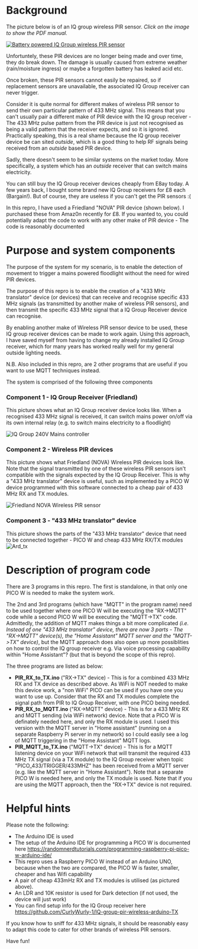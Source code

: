 # Background

The picture below is of an IQ group wireless PIR sensor. _Click on the image to show the PDF manual._

<a href="images/PIR_documentation.pdf">
   <img src="images/PIR.jpg" alt="Battery powered IQ Group wireless PIR sensor" - CLICK to show PDF manual />
</a>

Unfortuntely, these PIR devices are no longer being made and over time, they do break down. The damage is usually caused from extreme weather (rain/moisture ingress) or maybe a forgotten battery has leaked acid etc. 

Once broken, these PIR sensors cannot easily be repaired, so if replacement sensors are unavailable, the associated IQ Group receiver can never trigger. 

Consider it is quite normal for different makes of wireless PIR sensor to send their own particular pattern of 433 MHz signal. This means that you can't usually pair a different make of PIR device with the IQ group receiver - The 433 MHz pulse pattern from the PIR device is just not recognised as being a valid pattern that the receiver expects, and so it is ignored. Practically speaking, this is a real shame because the IQ group receiver device be can sited _outside_, which is a good thing to help RF signals being received from an _outside_ based PIR device. 

Sadly, there doesn't seem to be similar systems on the market today. More specifically, a system which has an _outside_ receiver that can switch mains electricity. 

You can still buy the IQ Group receiver devices cheaply from E8ay today. A few years back, I bought some brand new IQ Group receivers for £8 each (Bargain!). But of course, they are useless if you can't get the PIR sensors :(

In this repro, I have used a Friedland "NOVA" PIR device (shown below). I purchased these from Amaz0n recently for £8. If you wanted to, you could potentially adapt the code to work with any other make of PIR device - The code is reasonably documented 

# Purpose and system components
The purpose of the system for my scenario, is to enable the detection of movement to trigger a mains powered floodlight without the need for wired PIR devices.

The purpose of this repro is to enable the creation of a "433 MHz translator" device (or devices) that can receive and recognise specific 433 MHz signals (as transmitted by another make of wireless PIR sensors), and then transmit the specific 433 MHz signal that a IQ Group Receiver device can recognise. 

By enabling another make of Wireless PIR sensor device to be used, these IQ group receiver devices can be made to work again. Using this approach, I have saved myself from having to change my already installed IQ Group receiver, which for many years has worked really well for my general outside lighting needs. 

N.B. Also included in this repro, are 2 other programs that are useful if you want to use MQTT techniques instead.

The system is comprised of the following three components    

### Component 1 - IQ Group Receiver (Friedland)
This picture shows what an IQ Group receiver device looks like. When a recognised 433 MHz signal is received, it can switch mains power on/off via its own internal relay (e.g. to switch mains electricity to a floodlight)

<img src="images/P1140936.jpg" alt="IQ Group 240V Mains controller"/>

### Component 2 - Wireless PIR devices
This picture shows what Friedland (NOVA) Wireless PIR devices look like. Note that the signal transmitted by one of these wireless PIR sensors isn't compatible with the signals expected by the IQ Group Receiver. This is why a "433 MHz translator" device is useful, such as implemented by a PICO W device programmed with this software connected to a cheap pair of 433 MHz RX and TX modules. 

<img src="images/Friedland_PIR_and_box.jpg" alt="Friedland NOVA Wireless PIR sensor"/>

### Component 3 -  "433 MHz translator" device
This picture shows the parts of the "433 MHz translator" device that need to be connected together - PICO W and cheap 433 MHz RX/TX modules   
<img src="images/ard.jpg" alt="Ard_tx"/>

# Description of program code   
There are 3 programs in this repro. The first is standalone, in that only one PICO W is needed to make the system work. 

The 2nd and 3rd programs (which have "MQTT" in the program name) need to be used together where one PICO W will be executing the "RX->MQTT" code while a second PICO W will be executing the "MQTT->TX" code. Admittedly, the addition of MQTT makes things a bit more complicated _(i.e. Instead of one "433 MHz translator" device, there are now 3 parts  - The "RX->MQTT" device(s), the "Home Assistant" MQTT server and the "MQTT->TX" device)_, but the MQTT approach does also open up more possiblities on how to control the IQ group receiver e.g. Via voice processing capability within "Home Assistant"? (but that is beyond the scope of this repro). 

The three programs are listed as below:
 - __PIR_RX_to_TX.ino__ ("RX->TX" device) -   This is for a combined 433 MHz RX and TX device as described above. As WiFi is NOT needed to make this device work, a "non WiFi" PICO can be used if you have one you want to use up. Consider that the RX and TX modules complete the signal path from PIR to IQ Group Receiver, with one PICO being needed. 
 - __PIR_RX_to_MQTT.ino__ ("RX->MQTT" device) - This is for a 433 MHz RX and MQTT sending (via WiFi network) device. Note that a PICO W is definately needed here, and only the RX module is used. I used this version with the MQTT server in "Home assistant" (running on a separate Raspberry Pi server in my network) so I could easily see a log of MQTT triggering in the "Home Assistant" MQTT logs.
 - __PIR_MQTT_to_TX.ino__ ("MQTT->TX" device) - This is for a MQTT listening device on your WiFi network that will transmit the required 433 MHz TX signal (via a TX module) to the IQ Group receiver when topic "PICO_433/TRIGGER/433MHZ" has been received from a MQTT server (e.g. like the MQTT server in "Home Assistant").  Note that a separate PICO W is needed here, and only the TX module is used. Note that if you are using the MQTT approach, then the "RX->TX" device is not required. 


# Helpful hints   
Please note the following: 
 - The Arduino IDE is used
 - The setup of the Arduino IDE for programming a PICO W is documented here https://randomnerdtutorials.com/programming-raspberry-pi-pico-w-arduino-ide/
 - This repro uses a Raspberry PICO W instead of an Arduino UNO, because when the two are compared, the PICO W is faster, smaller, cheaper and has Wifi capability
 - A pair of cheap 433mHz RX and TX modules is utilised (as pictured above).
 - An LDR and 10K resistor is used for Dark detection (if not used, the device will just work)
 - You can find setup info for the IQ Group receiver here  https://github.com/CurlyWurly-1/IQ-group-pir-wireless-arduino-TX

If you know how to sniff for 433 MHz signals, it should be reasonably easy to adapt this code to cater for other brands of wireless PIR sensors.

Have fun!
